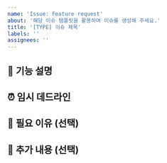 ```yaml
---
name: 'Issue: Feature request'
about: '해당 이슈 템플릿을 활용하여 이슈를 생성해 주세요.'
title: '[TYPE] 이슈 제목'
labels: ''
assignees: ''
---
```


## 🚀 기능 설명

<!-- 어떤 기능을 추가하거나 개선하고 싶은지 설명해주세요. -->

## ⏰ 임시 데드라인

<!-- 대략적인 완료 일자를 작성해 주세요. -->

## 📌 필요 이유 (선택)

<!-- 이 기능이 왜 필요한지, 어떤 문제를 해결할 수 있는지 설명해주세요. -->

## 📎 추가 내용 (선택)

<!-- 스크린샷, 참고 링크, 기타 관련 정보가 있다면 추가해주세요. -->
